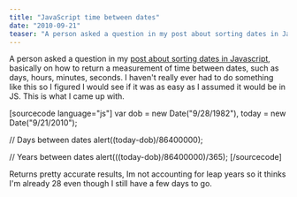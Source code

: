 ```yaml
---
title: "JavaScript time between dates"
date: "2010-09-21"
teaser: "A person asked a question in my post about sorting dates in Javascript, basically on how to return a measurement of time between dates, such as days, hours, minutes, seconds. I haven't really ever had to do something like this so I figured I would see if it was as easy as I assumed it would be in JS..."
---
```


A person asked a question in my [post about sorting dates in Javascript](http://www.somethinghitme.com/2010/04/12/javascript-sorting-by-date-time/), basically on how to return a measurement of time between dates, such as days, hours, minutes, seconds. I haven't really ever had to do something like this so I figured I would see if it was as easy as I assumed it would be in JS. This is what I came up with.

\[sourcecode language="js"\] var dob = new Date("9/28/1982"), today = new Date("9/21/2010");

// Days between dates alert((today-dob)/86400000);

// Years between dates alert(((today-dob)/86400000)/365); \[/sourcecode\]

Returns pretty accurate results, Im not accounting for leap years so it thinks I'm already 28 even though I still have a few days to go.
